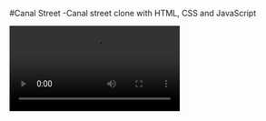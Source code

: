 #Canal Street
-Canal street clone with HTML, CSS and JavaScript

<video src="https://user-images.githubusercontent.com/99580663/210126335-3a619865-945e-4f58-bd1a-418e224b02bb.mp4"> </video>
